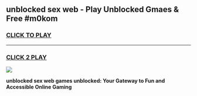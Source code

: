 
## unblocked sex web - Play Unblocked Gmaes & Free #m0kom
<h3>
<a href="https://news.freeplayer.one?title=unblocked_sex_web&ref=24F">CLICK TO PLAY</a></h3>
<hr>

<h3>
<a href="https://news.freeplayer.one?title=unblocked_sex_web&ref=24F">CLICK 2 PLAY</a>
  
</h3>

<a href="https://news.freeplayer.one?title=unblocked_sex_web&ref=24F/"><img src="https://clearcache.store/games.png"></a>


**unblocked sex web games unblocked: Your Gateway to Fun and Accessible Online Gaming**
